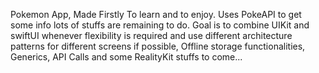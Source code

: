 Pokemon App, Made Firstly To learn and to enjoy. Uses PokeAPI to get some info lots of stuffs are remaining to do. Goal is to combine UIKit and swiftUI whenever flexibility is required and use different architecture patterns for different screens if possible, Offline storage functionalities, Generics, API Calls and some RealityKit stuffs to come...
